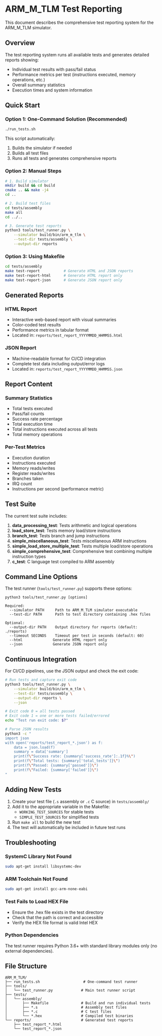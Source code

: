 # ARM_M_TLM Test Reporting

This document describes the comprehensive test reporting system for the ARM_M_TLM simulator.

## Overview

The test reporting system runs all available tests and generates detailed reports showing:
- Individual test results with pass/fail status
- Performance metrics per test (instructions executed, memory operations, etc.)
- Overall summary statistics
- Execution times and system information

## Quick Start

### Option 1: One-Command Solution (Recommended)
```bash
./run_tests.sh
```
This script automatically:
1. Builds the simulator if needed
2. Builds all test files
3. Runs all tests and generates comprehensive reports

### Option 2: Manual Steps
```bash
# 1. Build simulator
mkdir build && cd build
cmake .. && make -j4
cd ..

# 2. Build test files
cd tests/assembly
make all
cd ../..

# 3. Generate test reports
python3 tools/test_runner.py \
    --simulator build/bin/arm_m_tlm \
    --test-dir tests/assembly \
    --output-dir reports
```

### Option 3: Using Makefile
```bash
cd tests/assembly
make test-report           # Generate HTML and JSON reports
make test-report-html      # Generate HTML report only
make test-report-json      # Generate JSON report only
```

## Generated Reports

### HTML Report
- Interactive web-based report with visual summaries
- Color-coded test results 
- Performance metrics in tabular format
- Located in: `reports/test_report_YYYYMMDD_HHMMSS.html`

### JSON Report
- Machine-readable format for CI/CD integration
- Complete test data including output/error logs
- Located in: `reports/test_report_YYYYMMDD_HHMMSS.json`

## Report Content

### Summary Statistics
- Total tests executed
- Pass/fail counts
- Success rate percentage
- Total execution time
- Total instructions executed across all tests
- Total memory operations

### Per-Test Metrics
- Execution duration
- Instructions executed
- Memory reads/writes
- Register reads/writes
- Branches taken
- IRQ count
- Instructions per second (performance metric)

## Test Suite

The current test suite includes:

1. **data_processing_test**: Tests arithmetic and logical operations
2. **load_store_test**: Tests memory load/store instructions
3. **branch_test**: Tests branch and jump instructions
4. **simple_miscellaneous_test**: Tests miscellaneous ARM instructions
5. **simple_load_store_multiple_test**: Tests multiple load/store operations
6. **simple_comprehensive_test**: Comprehensive test combining multiple instruction types
7. **c_test**: C language test compiled to ARM assembly

## Command Line Options

The test runner (`tools/test_runner.py`) supports these options:

```
python3 tools/test_runner.py [options]

Required:
  --simulator PATH     Path to ARM_M_TLM simulator executable
  --test-dir PATH      Path to test directory containing .hex files

Optional:
  --output-dir PATH    Output directory for reports (default: ./reports)
  --timeout SECONDS    Timeout per test in seconds (default: 60)
  --html              Generate HTML report only
  --json              Generate JSON report only
```

## Continuous Integration

For CI/CD pipelines, use the JSON output and check the exit code:

```bash
# Run tests and capture exit code
python3 tools/test_runner.py \
    --simulator build/bin/arm_m_tlm \
    --test-dir tests/assembly \
    --output-dir reports \
    --json

# Exit code 0 = all tests passed
# Exit code 1 = one or more tests failed/errored
echo "Test run exit code: $?"

# Parse JSON results
python3 -c "
import json
with open('reports/test_report_*.json') as f:
    data = json.load(f)
    summary = data['summary']
    print(f\"Success rate: {summary['success_rate']:.1f}%\")
    print(f\"Total tests: {summary['total_tests']}\")
    print(f\"Passed: {summary['passed']}\")
    print(f\"Failed: {summary['failed']}\")
"
```

## Adding New Tests

1. Create your test file (`.s` assembly or `.c` C source) in `tests/assembly/`
2. Add it to the appropriate variable in the Makefile:
   - `WORKING_TEST_SOURCES` for stable tests
   - `SIMPLE_TEST_SOURCES` for simplified tests
3. Run `make all` to build the new test
4. The test will automatically be included in future test runs

## Troubleshooting

### SystemC Library Not Found
```bash
sudo apt-get install libsystemc-dev
```

### ARM Toolchain Not Found
```bash
sudo apt-get install gcc-arm-none-eabi
```

### Test Fails to Load HEX File
- Ensure the .hex file exists in the test directory
- Check that the path is correct and accessible
- Verify the HEX file format is valid Intel HEX

### Python Dependencies
The test runner requires Python 3.6+ with standard library modules only (no external dependencies).

## File Structure

```
ARM_M_TLM/
├── run_tests.sh                    # One-command test runner
├── tools/
│   └── test_runner.py             # Main test runner script
├── tests/
│   └── assembly/
│       ├── Makefile               # Build and run individual tests
│       ├── *.s                    # Assembly test files
│       ├── *.c                    # C test files
│       └── *.hex                  # Compiled test binaries
└── reports/                       # Generated test reports
    ├── test_report_*.html
    └── test_report_*.json
```